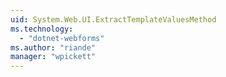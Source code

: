 ```yaml
---
uid: System.Web.UI.ExtractTemplateValuesMethod
ms.technology: 
  - "dotnet-webforms"
ms.author: "riande"
manager: "wpickett"
---
```

